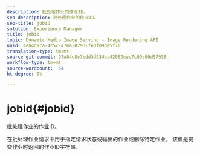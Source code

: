 ```yaml
---
description: 批处理作业的作业ID。
seo-description: 批处理作业的作业ID。
seo-title: jobid
solution: Experience Manager
title: jobid
topic: Dynamic Media Image Serving - Image Rendering API
uuid: 4e04d9ca-4c5c-476a-8293-fedf09de5f70
translation-type: tm+mt
source-git-commit: 97a84e8e7edd3d834ca42069eae7c09c00d57938
workflow-type: tm+mt
source-wordcount: '54'
ht-degree: 0%

---
```



# jobid{#jobid}

批处理作业的作业ID。

在批处理作业请求中用于指定请求状态或输出的作业或删除特定作业。 该值是提交作业时返回的作业ID字符串。
